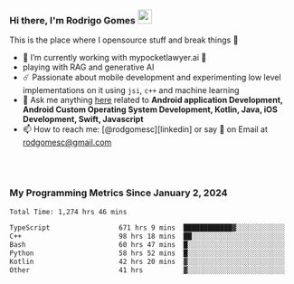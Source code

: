 
### Hi there, I'm Rodrigo Gomes <img src="https://media.giphy.com/media/hvRJCLFzcasrR4ia7z/giphy.gif" width="25px">
This is the place where I opensource stuff and break things 🤣
- 🔭 I’m currently working with mypocketlawyer.ai 💜
- playing with RAG and generative AI
- ☄️ Passionate about mobile development and experimenting low level implementations on it using `jsi`, `c++` and machine learning
- 💬 Ask me anything [here](https://github.com/rodgomesc/rodgomesc/issues) related to <b>Android application Development, Android Custom Operating System Development, Kotlin, Java, iOS Development, Swift, Javascript</b>
- 📫 How to reach me: [@rodgomesc][linkedin] or say 👋 on Email at [rodgomesc@gmail.com](mailto:rodgomesc@gmail.com)


<br/>

<!-- 
<picture>
  <img src="/github-metrics.svg" alt="Metrics">
</picture>
-->

</br>

### My Programming Metrics Since January 2, 2024 


<!--START_SECTION:waka-->

```txt
Total Time: 1,274 hrs 46 mins

TypeScript                 671 hrs 9 mins  ████████████▓░░░░░░░░░░░░   51.01 %
C++                        98 hrs 18 mins  ██░░░░░░░░░░░░░░░░░░░░░░░   07.47 %
Bash                       60 hrs 47 mins  █░░░░░░░░░░░░░░░░░░░░░░░░   04.62 %
Python                     58 hrs 52 mins  █░░░░░░░░░░░░░░░░░░░░░░░░   04.47 %
Kotlin                     42 hrs 20 mins  ▓░░░░░░░░░░░░░░░░░░░░░░░░   03.22 %
Other                      41 hrs          ▓░░░░░░░░░░░░░░░░░░░░░░░░   03.12 %
```

<!--END_SECTION:waka-->
